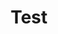 ---
layout: post
title:  Test
# date:   2024-02-01
image: /assets/img/salt.jpeg
caption: test
usemathjax: true
---